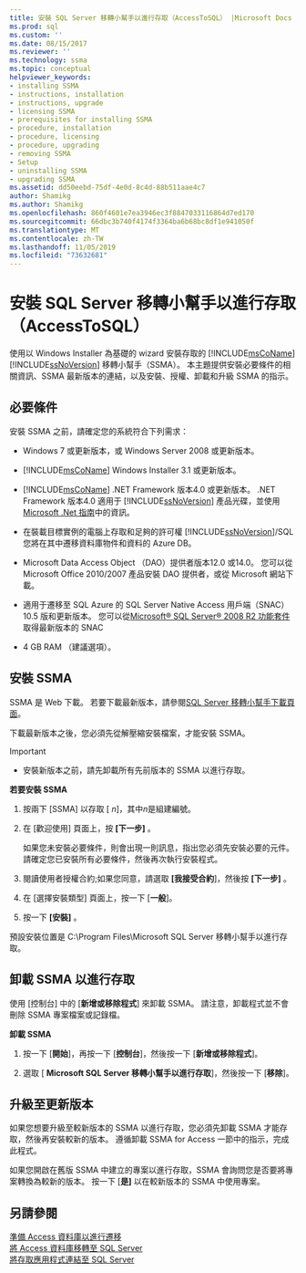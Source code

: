 ```yaml
---
title: 安裝 SQL Server 移轉小幫手以進行存取（AccessToSQL） |Microsoft Docs
ms.prod: sql
ms.custom: ''
ms.date: 08/15/2017
ms.reviewer: ''
ms.technology: ssma
ms.topic: conceptual
helpviewer_keywords:
- installing SSMA
- instructions, installation
- instructions, upgrade
- licensing SSMA
- prerequisites for installing SSMA
- procedure, installation
- procedure, licensing
- procedure, upgrading
- removing SSMA
- Setup
- uninstalling SSMA
- upgrading SSMA
ms.assetid: dd50eebd-75df-4e0d-8c4d-88b511aae4c7
author: Shamikg
ms.author: Shamikg
ms.openlocfilehash: 860f4601e7ea3946ec3f8847033116864d7ed170
ms.sourcegitcommit: 66dbc3b740f4174f3364ba6b68bc8df1e941050f
ms.translationtype: MT
ms.contentlocale: zh-TW
ms.lasthandoff: 11/05/2019
ms.locfileid: "73632681"
---
```

# <a name="installing-sql-server-migration-assistant-for-access-accesstosql"></a>安裝 SQL Server 移轉小幫手以進行存取（AccessToSQL）
使用以 Windows Installer 為基礎的 wizard 安裝存取的 [!INCLUDE[msCoName](../../includes/msconame_md.md)] [!INCLUDE[ssNoVersion](../../includes/ssnoversion-md.md)] 移轉小幫手（SSMA）。 本主題提供安裝必要條件的相關資訊、SSMA 最新版本的連結，以及安裝、授權、卸載和升級 SSMA 的指示。  
  
## <a name="prerequisites"></a>必要條件  
安裝 SSMA 之前，請確定您的系統符合下列需求：  
  
-   Windows 7 或更新版本，或 Windows Server 2008 或更新版本。  
  
-   [!INCLUDE[msCoName](../../includes/msconame_md.md)] Windows Installer 3.1 或更新版本。  
  
-   [!INCLUDE[msCoName](../../includes/msconame_md.md)] .NET Framework 版本4.0 或更新版本。 .NET Framework 版本4.0 適用于 [!INCLUDE[ssNoVersion](../../includes/ssnoversion-md.md)] 產品光碟，並使用[Microsoft .Net 指南](https://docs.microsoft.com/dotnet/framework/)中的資訊。
  
-   在裝載目標實例的電腦上存取和足夠的許可權 [!INCLUDE[ssNoVersion](../../includes/ssnoversion-md.md)]/SQL 您將在其中遷移資料庫物件和資料的 Azure DB。  
  
-   Microsoft Data Access Object （DAO）提供者版本12.0 或14.0。 您可以從 Microsoft Office 2010/2007 產品安裝 DAO 提供者，或從 Microsoft 網站下載。  
  
-   適用于遷移至 SQL Azure 的 SQL Server Native Access 用戶端（SNAC）10.5 版和更新版本。 您可以從[Microsoft® SQL Server® 2008 R2 功能套件](https://www.microsoft.com/en-us/download/details.aspx?id=16978)取得最新版本的 SNAC  
  
-   4 GB RAM （建議選項）。  
  
## <a name="installing-ssma"></a>安裝 SSMA  
SSMA 是 Web 下載。 若要下載最新版本，請參閱[SQL Server 移轉小幫手下載頁面](https://aka.ms/ssmaforaccess)。  
  
下載最新版本之後，您必須先從解壓縮安裝檔案，才能安裝 SSMA。

> [!IMPORTANT]  
> -   安裝新版本之前，請先卸載所有先前版本的 SSMA 以進行存取。  
  
**若要安裝 SSMA**  
  
1.  按兩下 [SSMA] 以存取 [ *n*]，其中*n*是組建編號。  
  
2.  在 [歡迎使用] 頁面上，按 **[下一步]** 。  
  
    如果您未安裝必要條件，則會出現一則訊息，指出您必須先安裝必要的元件。 請確定您已安裝所有必要條件，然後再次執行安裝程式。  
  
3.  閱讀使用者授權合約;如果您同意，請選取 **[我接受合約**]，然後按 **[下一步]** 。  
  
4.  在 [選擇安裝類型] 頁面上，按一下 [**一般**]。  
  
5.  按一下 **[安裝]** 。  
  
預設安裝位置是 C:\Program Files\Microsoft SQL Server 移轉小幫手以進行存取。  
  
## <a name="uninstalling-ssma-for-access"></a>卸載 SSMA 以進行存取  
使用 [控制台] 中的 [**新增或移除程式**] 來卸載 SSMA。 請注意，卸載程式並不會刪除 SSMA 專案檔案或記錄檔。  
  
**卸載 SSMA**  
  
1.  按一下 [**開始**]，再按一下 [**控制台**]，然後按一下 [**新增或移除程式**]。  
  
2.  選取 [ **Microsoft SQL Server 移轉小幫手以進行存取**]，然後按一下 [**移除**]。  
  
## <a name="upgrading-to-a-later-version"></a>升級至更新版本  
如果您想要升級至較新版本的 SSMA 以進行存取，您必須先卸載 SSMA 才能存取，然後再安裝較新的版本。 遵循卸載 SSMA for Access 一節中的指示，完成此程式。  
  
如果您開啟在舊版 SSMA 中建立的專案以進行存取，SSMA 會詢問您是否要將專案轉換為較新的版本。 按一下 [**是]** 以在較新版本的 SSMA 中使用專案。  
  
## <a name="see-also"></a>另請參閱  
[準備 Access 資料庫以進行遷移](preparing-access-databases-for-migration-accesstosql.md)  
[將 Access 資料庫移轉至 SQL Server](migrating-access-databases-to-sql-server-azure-sql-db-accesstosql.md)  
[將存取應用程式連結至 SQL Server](linking-access-applications-to-sql-server-azure-sql-db-accesstosql.md)  
  

